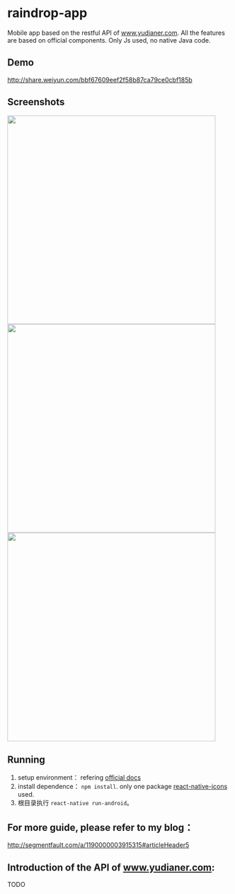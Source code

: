 # raindrop-app
Mobile app based on the restful API of www.yudianer.com.
All the features are based on official components. Only Js used, no native Java code.

## Demo
http://share.weiyun.com/bbf67609eef2f58b87ca79ce0cbf185b
## Screenshots

<img src="https://cloud.githubusercontent.com/assets/7335304/10759708/d18f7338-7cf3-11e5-8257-e52dc7088d0b.jpg" height="470"/>
<img src="https://cloud.githubusercontent.com/assets/7335304/10759707/d18ed6d0-7cf3-11e5-8714-168ebc5a142d.jpg" height="470"/>
<img src="https://cloud.githubusercontent.com/assets/7335304/10759706/d18df012-7cf3-11e5-99e9-36af81ae81be.jpg" height="470"/>

## Running
1. setup environment： refering [official docs](https://facebook.github.io/react-native/docs/getting-started.html#content)
2. install dependence： `npm install`. only one package [react-native-icons](https://github.com/corymsmith/react-native-icons) used.
3. 根目录执行 `react-native run-android`。

## For more guide, please refer to my blog：
http://segmentfault.com/a/1190000003915315#articleHeader5

## Introduction of the API of www.yudianer.com:
TODO
